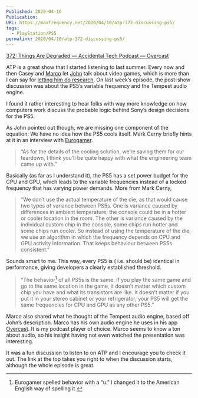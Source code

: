 ```yaml
---
Published: 2020-04-10
Publication: 
URL: https://maxfrequency.net/2020/04/10/atp-372-discussing-ps5/
tags:
  - PlayStation/PS5
permalink: 2020/04/10/atp-372-discussing-ps5/
---
```

[372: Things Are Degraded — Accidental Tech Podcast — Overcast](https://overcast.fm/+R7DWYmVOs/1:54:02)

ATP is a great show that I started listening to last summer. Every now and then Casey and [Marco](https://twitter.com/marcoarment) let [John](https://twitter.com/siracusa) talk about video games, which is more than I can say for [letting him do research](https://www.youtube.com/watch?v=iCXItGrjqrw). On last week’s episode, the post-show discussion was about the PS5’s variable frequency and the Tempest audio engine.

I found it rather interesting to hear folks with way more knowledge on how computers work discuss the probable logic behind Sony’s design decisions for the PS5.

As John pointed out though, we are missing one component of the equation: We have no idea how the PS5 cools itself. Mark Cerny briefly hints at it in an interview with [Eurogamer](https://www.eurogamer.net/articles/digitalfoundry-2020-playstation-5-the-mark-cerny-tech-deep-dive).

> “As for the details of the cooling solution, we’re saving them for our teardown, I think you’ll be quite happy with what the engineering team came up with.”

Basically (as far as I understand it), the PS5 has a set power budget for the CPU and GPU, which leads to the variable frequencies instead of a locked frequency that has varying power demands. More from Mark Cerny,

> “We don’t use the actual temperature of the die, as that would cause two types of variance between PS5s. One is variance caused by differences in ambient temperature; the console could be in a hotter or cooler location in the room. The other is variance caused by the individual custom chip in the console, some chips run hotter and some chips run cooler. So instead of using the temperature of the die, we use an algorithm in which the frequency depends on CPU and GPU activity information. That keeps behaviour between PS5s consistent.”

Sounds smart to me. This way, every PS5 is ( i.e. should be) identical in performance, giving developers a clearly established threshold.

> “The behavior[^1] of all PS5s is the same. If you play the same game and go to the same location in the game, it doesn’t matter which custom chip you have and what its transistors are like. It doesn’t matter if you put it in your stereo cabinet or your refrigerator, your PS5 will get the same frequencies for CPU and GPU as any other PS5.”

Marco also shared what he thought of the Tempest audio engine, based off John’s description. Marco has his own audio engine he uses in his app [Overcast](https://apps.apple.com/us/app/overcast/id888422857). It is my podcast player of choice. Marco seems to know a ton about audio, so his insight having not even watched the presentation was interesting.

It was a fun discussion to listen to on ATP and I encourage you to check it out. The link at the top takes you right to when the discussion starts, although the whole episode is great.

[^1]: Eurogamer spelled behavior with a “u.” I changed it to the American English way of spelling it.